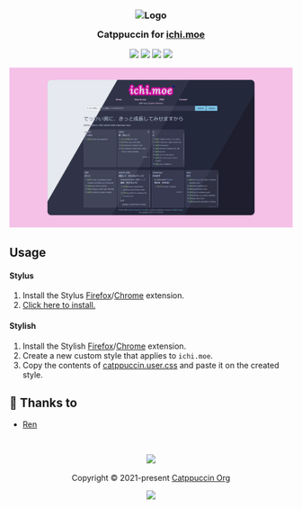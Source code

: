 <h3 align="center">
	<img src="https://raw.githubusercontent.com/catppuccin/catppuccin/main/assets/logos/exports/1544x1544_circle.png" width="100" alt="Logo"/><br/>
	<img src="https://raw.githubusercontent.com/catppuccin/catppuccin/main/assets/misc/transparent.png" height="30" width="0px"/>
	Catppuccin for <a href="https://ichi.moe">ichi.moe</a>
	<img src="https://raw.githubusercontent.com/catppuccin/catppuccin/main/assets/misc/transparent.png" height="30" width="0px"/>
</h3>

<p align="center">
	<a href="https://github.com/catppuccin/ichi.moe/stargazers"><img src="https://img.shields.io/github/stars/catppuccin/ichi.moe?colorA=363a4f&colorB=b7bdf8&style=for-the-badge"></a>
	<a href="https://github.com/catppuccin/ichi.moe/issues"><img src="https://img.shields.io/github/issues/catppuccin/ichi.moe?colorA=363a4f&colorB=f5a97f&style=for-the-badge"></a>
	<a href="https://github.com/catppuccin/ichi.moe/contributors"><img src="https://img.shields.io/github/contributors/catppuccin/ichi.moe?colorA=363a4f&colorB=a6da95&style=for-the-badge"></a>
	<a href="https://raw.githubusercontent.com/catppuccin/ichi.moe/main/catppuccin.user.css"><img src="https://img.shields.io/badge/stylus-install-cba6f7?colorA=363a4f&style=for-the-badge"></a>
</p>

<p align="center">
	<img src="assets/sample.webp"/>
</p>

## Usage

#### Stylus

1. Install the Stylus [Firefox](https://addons.mozilla.org/en-GB/firefox/addon/styl-us/)/[Chrome](https://chrome.google.com/webstore/detail/stylus/clngdbkpkpeebahjckkjfobafhncgmne) extension.
2. [Click here to install.](https://github.com/catppuccin/ichi.moe/raw/main/catppuccin.user.css)

#### Stylish

1. Install the Stylish [Firefox](https://addons.mozilla.org/en-GB/firefox/addon/stylish/)/[Chrome](https://chrome.google.com/webstore/detail/stylish-custom-themes-for/fjnbnpbmkenffdnngjfgmeleoegfcffe) extension.
2. Create a new custom style that applies to `ichi.moe`.
3. Copy the contents of [catppuccin.user.css](catppuccin.user.css) and paste it on the created style.

## 💝 Thanks to

-   [Ren](https://github.com/watatomo)

&nbsp;

<p align="center">
	<img src="https://raw.githubusercontent.com/catppuccin/catppuccin/main/assets/footers/gray0_ctp_on_line.svg?sanitize=true" />
</p>

<p align="center">
	Copyright &copy; 2021-present <a href="https://github.com/catppuccin" target="_blank">Catppuccin Org</a>
</p>

<p align="center">
	<a href="https://github.com/catppuccin/catppuccin/blob/main/LICENSE"><img src="https://img.shields.io/static/v1.svg?style=for-the-badge&label=License&message=MIT&logoColor=d9e0ee&colorA=363a4f&colorB=b7bdf8"/></a>
</p>
